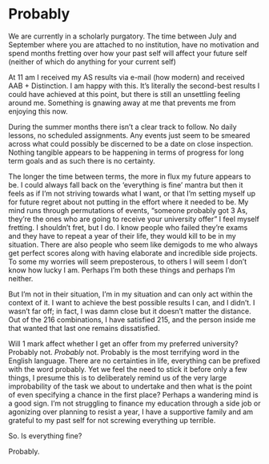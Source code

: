 # Probably

We are currently in a scholarly purgatory. The time between July and
September where you are attached to no institution, have no motivation and
spend months fretting over how your past self will affect your future self
(neither of which do anything for your current self)

At 11 am I received my AS results via e-mail (how modern) and received AAB
\+ Distinction. I am happy with this. It’s literally the second-best results I
could have achieved at this point, but there is still an unsettling feeling around
me. Something is gnawing away at me that prevents me from enjoying this now.

During the summer months there isn’t a clear track to follow. No daily
lessons, no scheduled assignments. Any events just seem to be smeared across
what could possibly be discerned to be a date on close inspection. Nothing
tangible appears to be happening in terms of progress for long term goals and
as such there is no certainty.

The longer the time between terms, the more in flux my future appears to be.
I could always fall back on the ‘everything is fine’ mantra but then it feels
as if I’m not striving towards what I want, or that I’m setting myself up for
future regret about not putting in the effort where it needed to be. My mind
runs through permutations of events, “someone probably got 3 As, they’re
the ones who are going to receive your university offer” I feel myself
fretting. I shouldn’t fret, but I do. I know people who failed they’re exams
and they have to repeat a year of their life, they would kill to be in my
situation. There are also people who seem like demigods to me who always get
perfect scores along with having elaborate and incredible side projects. To
some my worries will seem preposterous, to others I will seem I don’t know how
lucky I am. Perhaps I’m both these things and perhaps I’m neither.

But I’m not in their situation, I’m in my situation and can only act within
the context of it. I want to achieve the best possible results I can, and I
didn’t. I wasn’t far off; in fact, I was damn close but it doesn’t matter the distance.
Out of the 216 combinations, I have satisfied 215, and the person inside me
that wanted that last one remains dissatisfied.

Will 1 mark affect whether I get an offer from my preferred university?
Probably not. *Probably* not. Probably is the most terrifying
word in the English language. There are no certainties in life, everything can
be prefixed with the word probably. Yet we feel the need to stick it
before only a few things, I presume this is to deliberately remind us of the
very large improbability of the task we about to undertake and then
what is the point of even specifying a chance in the first place? Perhaps a
wandering mind is a good sign. I’m not struggling to finance my education
through a side job or agonizing over planning to resist a year, I have a
supportive family and am grateful to my past self for not screwing everything
up terrible.

So. Is everything fine?

Probably.

